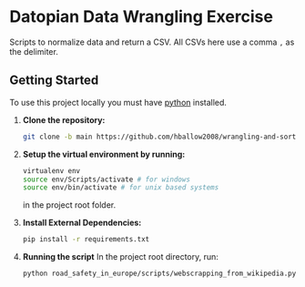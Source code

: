 # Datopian Data Wrangling Exercise
 Scripts to normalize data and return a CSV. All CSVs here use a comma `,` as the delimiter.

## Getting Started
To use this project locally you must have [python](https://www.python.org/downloads/) installed.

1. **Clone the repository:**
    ```sh
    git clone -b main https://github.com/hballow2008/wrangling-and-sorting-data-using-python.git
    ```
2. **Setup the virtual environment by running:**
    ```sh
    virtualenv env
    source env/Scripts/activate # for windows
    source env/bin/activate # for unix based systems
    ```
    in the project root folder.
   
3. **Install External Dependencies:**
    ```sh
    pip install -r requirements.txt
    ```
   
5. **Running the script**
    In the project root directory, run:
    ```sh
    python road_safety_in_europe/scripts/webscrapping_from_wikipedia.py
    ```
